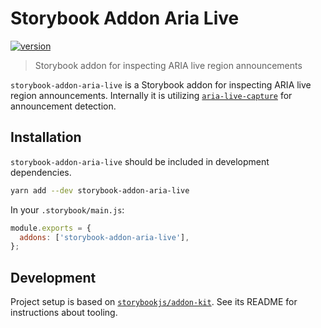 # Storybook Addon Aria Live

[![version](https://img.shields.io/npm/v/storybook-addon-aria-live)](https://www.npmjs.com/package/storybook-addon-aria-live)

> Storybook addon for inspecting ARIA live region announcements

`storybook-addon-aria-live` is a Storybook addon for inspecting ARIA live region announcements. Internally it is utilizing [`aria-live-capture`](https://www.npmjs.com/package/aria-live-capture) for announcement detection.

## Installation

`storybook-addon-aria-live` should be included in development dependencies.

```bash
yarn add --dev storybook-addon-aria-live
```

In your `.storybook/main.js`:

```js
module.exports = {
  addons: ['storybook-addon-aria-live'],
};
```

## Development

Project setup is based on [`storybookjs/addon-kit`](https://github.com/storybookjs/addon-kit). See its README for instructions about tooling.
